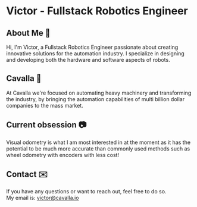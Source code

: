 # Victor - Fullstack Robotics Engineer
## About Me 👋 
Hi, I'm Victor, a Fullstack Robotics Engineer passionate about creating innovative solutions for the automation industry. I specialize in designing and developing both the hardware and software aspects of robots.
## Cavalla 🐎
At Cavalla we're focused on automating heavy machinery and transforming the industry, by bringing the automation capabilities of multi billion dollar companies to the mass market.
## Current obsession 📷
Visual odometry is what I am most interested in at the moment as it has the potential to be much more accurate than commonly used methods such as wheel odometry with encoders with less cost!
## Contact ✉️
If you have any questions or want to reach out, feel free to do so.  
My email is: victor@cavalla.io

